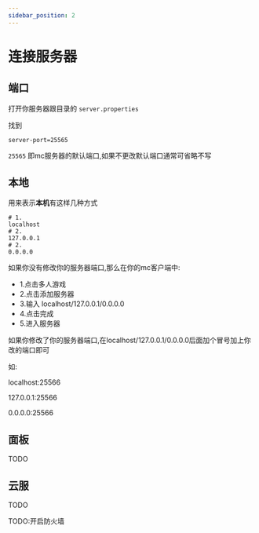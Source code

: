```yaml
---
sidebar_position: 2
---
```


# 连接服务器

## 端口

打开你服务器跟目录的 `server.properties`

找到

```
server-port=25565
```

`25565` 即mc服务器的默认端口,如果不更改默认端口通常可省略不写

## 本地

用来表示**本机**有这样几种方式

```
# 1.
localhost
# 2.
127.0.0.1
# 2.
0.0.0.0
```

如果你没有修改你的服务器端口,那么在你的mc客户端中:

- 1.点击多人游戏
- 2.点击添加服务器
- 3.输入 localhost/127.0.0.1/0.0.0.0
- 4.点击完成
- 5.进入服务器

如果你修改了你的服务器端口,在localhost/127.0.0.1/0.0.0.0后面加个冒号加上你改的端口即可

如:

localhost:25566

127.0.0.1:25566

0.0.0.0:25566

## 面板

TODO

## 云服

TODO

TODO:开启防火墙